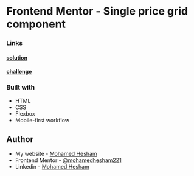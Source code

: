 # Frontend Mentor - Single price grid component

### Links

#### [solution](https://single-price-grid-component2021.netlify.app/)

#### [challenge](https://www.frontendmentor.io/challenges/single-price-grid-component-5ce41129d0ff452fec5abbbc)

### Built with
- HTML
- CSS
- Flexbox
- Mobile-first workflow

## Author

- My website - [Mohamed Hesham](https://mohamed-hesham2021.netlify.app/)
- Frontend Mentor - [@mohamedhesham221](https://www.frontendmentor.io/profile/mohamedhesham221)
- Linkedin - [Mohamed Hesham](https://www.linkedin.com/in/mohamed-hesham-b7611618a/)
